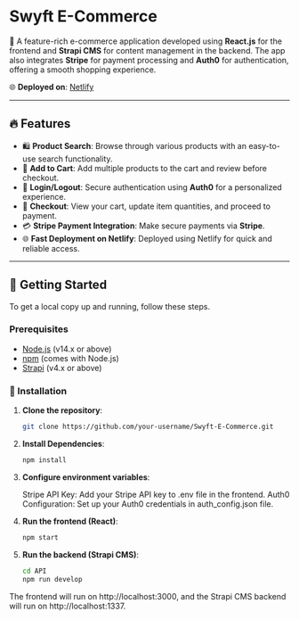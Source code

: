 # Swyft E-Commerce

🚀 A feature-rich e-commerce application developed using **React.js** for the frontend and **Strapi CMS** for content management in the backend. The app also integrates **Stripe** for payment processing and **Auth0** for authentication, offering a smooth shopping experience.

🌐 **Deployed on**: [Netlify](https://swyftecommerceapp.netlify.app/)

---

## 🔥 Features

- 🛍️ **Product Search**: Browse through various products with an easy-to-use search functionality.
- 🛒 **Add to Cart**: Add multiple products to the cart and review before checkout.
- 🔐 **Login/Logout**: Secure authentication using **Auth0** for a personalized experience.
- 🧾 **Checkout**: View your cart, update item quantities, and proceed to payment.
- 💳 **Stripe Payment Integration**: Make secure payments via **Stripe**.
- 🌐 **Fast Deployment on Netlify**: Deployed using Netlify for quick and reliable access.

---

## 🚀 Getting Started

To get a local copy up and running, follow these steps.

### Prerequisites

- [Node.js](https://nodejs.org/en/) (v14.x or above)
- [npm](https://www.npmjs.com/) (comes with Node.js)
- [Strapi](https://strapi.io/) (v4.x or above)

### 🔧 Installation

1. **Clone the repository**:

   ```bash
   git clone https://github.com/your-username/Swyft-E-Commerce.git
2. **Install Dependencies**:

   ```bash
   npm install
3. **Configure environment variables**:

   Stripe API Key: Add your Stripe API key to .env file in the frontend.
   Auth0 Configuration: Set up your Auth0 credentials in auth_config.json file.

4. **Run the frontend (React)**:

   ```bash
   npm start

5. **Run the backend (Strapi CMS)**:

   ```bash
   cd API
   npm run develop

The frontend will run on http://localhost:3000, and the Strapi CMS backend will run on http://localhost:1337.

   
